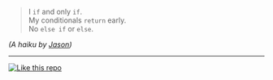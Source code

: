 > I `if` and only `if`.\
> My conditionals `return` early.\
> No `else if` or `else`.

_(A haiku by [Jason](https://jasongardner.dev))_

---
[![Like this repo](https://reaction.deno.dev/jasonjgardner/jasonjgardner/👍)](https://reaction.deno.dev/vote/jasonjgardner/jasonjgardner/👍)
